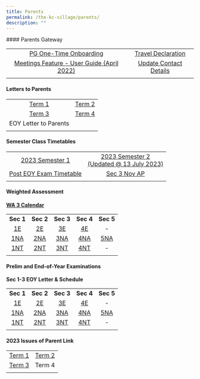 ```yaml
---
title: Parents
permalink: /the-kc-village/parents/
description: ""
---
```

[](/files/KC%20Viilage/Parents/kc%20travel%20declaration%20website.pdf)#### Parents Gateway

|  |  |
|:---:|:---:|
| [PG One-Time Onboarding](/files/PG%20One-Time%20Onboarding.pdf) | [Travel Declaration](/files/KC%20Viilage/Parents/kc%20travel%20declaration%20website.pdf) |
| [Meetings Feature - User Guide (April 2022)](/files/Meetings%20Feature%20-%20User%20Guide%20April%202022.pdf) | [Update Contact Details](/files/Update%20Contact%20Details.pdf) |
|  |  |

#### Letters to Parents

| | |
|:---:|:---:|
| [Term 1](/files/KC%20Viilage/Parents/Letters%20To%20Parents/01%20KC%20Term%201%20Letter%20to%20Parents%202023%20issued%206%20Jan.pdf) | [Term 2](/files/KC%20Viilage/Parents/Letters%20To%20Parents/KC%20Term%202%20Letter%20to%20Parents%202023%20(issued%20on%2021%20Mar).pdf) |
| [Term 3](/files/KC%20Viilage/Parents/Letters%20To%20Parents/term%203%20letter%20to%20parents%202023%20(issued%20on%2028%20jun).pdf) | [Term 4](/files/KC%20Viilage/Parents/Letters%20To%20Parents/kc%20term%204%20letter%20to%20parents%202023%20(issued%20on%2025%20sep).pdf) |
EOY Letter to Parents |
| | |


#### Semester Class Timetables

|  |  |
|:---:|:---:|
| [2023 Semester 1 ](/files/KC%20Viilage/Parents/TimeTables/2023%20term%202%20class%20tt_3%20apr.pdf) | [2023 Semester 2 <br>(Updated @ 13 July 2023)](/files/KC%20Viilage/Parents/TimeTables/2023%20sem%202%20class%20tt_13%20july%20(with%20aftn%20lessons).pdf) |
[Post EOY Exam Timetable](/files/KC%20Viilage/Parents/TimeTables/post%20eoy%20tt%202023%209_oct_class.pdf) | [Sec 3 Nov&nbsp;AP](/files/nov%20ap%20tt_23%20oct_class.pdf)
|  |  |

#### Weighted Assessment 

**[WA 3 Calendar](/files/KC%20Viilage/Parents/Weighted%20Assessment/Weighted%20Assessment%20Schedule%202023_WA%202.pdf)[](/files/KC%20Viilage/Parents/Weighted%20Assessment/weighted%20assessment%20schedule%202023%20_wa%203.pdf)**

|  |  |  |  |  |
|:---:|:---:|:---:|:---:|:---:|
| **Sec 1** | **Sec 2** | **Sec 3** | **Sec 4** | **Sec 5** |
| [1E](/files/KC%20Viilage/Parents/Weighted%20Assessment/Sec%201E%20Assessment%20Weighting%202023.pdf) | [2E](/files/KC%20Viilage/Parents/Weighted%20Assessment/Sec%202E%20Assessment%20Weighting%202023.pdf) | [3E](/files/KC%20Viilage/Parents/Weighted%20Assessment/Sec%203E%20Assessment%20Weighting%202023.pdf) | [4E](/files/KC%20Viilage/Parents/Weighted%20Assessment/Sec%204E%20Assessment%20Weighting%202023.pdf) | - |
| [1NA](/files/KC%20Viilage/Parents/Weighted%20Assessment/Sec%201NA%20Assessment%20Weighting%202023.pdf) | [2NA](/files/KC%20Viilage/Parents/Weighted%20Assessment/Sec%202NA%20Assessment%20Weighting%202023.pdf) | [3NA](/files/KC%20Viilage/Parents/Weighted%20Assessment/Sec%203NA%20Assessment%20Weighting%202023.pdf) | [4NA](/files/KC%20Viilage/Parents/Weighted%20Assessment/Sec%204NA%20Assessment%20Weighting%202023.pdf) | [5NA](/files/KC%20Viilage/Parents/Weighted%20Assessment/Sec%205NA%20Assessment%20Weighting%202023.pdf) |
| [1NT](/files/KC%20Viilage/Parents/Weighted%20Assessment/Sec%201NT%20Assessment%20Weighting%202023.pdf) | [2NT](/files/KC%20Viilage/Parents/Weighted%20Assessment/Sec%202NT%20Assessment%20Weighting%202023.pdf) | [3NT](/files/KC%20Viilage/Parents/Weighted%20Assessment/Sec%203NT%20Assessment%20Weighting%202023.pdf) | [4NT](/files/KC%20Viilage/Parents/Weighted%20Assessment/Sec%204NT%20Assessment%20Weighting%202023.pdf) | - |
|  |  |  |  |  |

#### Prelim and End-of-Year Examinations

**Sec 1-3 EOY Letter &amp; Schedule**

|  |  |  |  |  |
|:---:|:---:|:---:|:---:|:---:|
| **Sec 1** | **Sec 2** | **Sec 3** | **Sec 4** | **Sec 5** |
| [1E](/files/KC%20Viilage/Parents/EOY%20Letter/2023/sec%201e%20eoy%20letter%20for%20parents%20&amp;%20exam%20timetable%20&amp;%20coverage%202023.pdf)  | [2E](/files/KC%20Viilage/Parents/EOY%20Letter/2023/sec%202e%20eoy%20letter%20for%20parents%20&amp;%20exam%20timetable%20&amp;%20covergae%202023.pdf) | [3E](/files/KC%20Viilage/Parents/EOY%20Letter/2023/sec%203e%20eoy%20letter%20for%20parents%20&amp;%20exam%20timetable%20&amp;%20coverage%202023.pdf)  | [4E](/files/KC%20Viilage/Parents/TimeTables/2023%204e5n%20prelim%20exam%20timetable_final_parents_140823.pdf) | - |
| [1NA](/files/KC%20Viilage/Parents/EOY%20Letter/2023/sec%201na%20eoy%20letter%20for%20parents%20&amp;%20exam%20timetable%20&amp;%20coverage%202023.pdf) | [2NA](/files/KC%20Viilage/Parents/EOY%20Letter/2023/sec%202na%20eoy%20letter%20for%20parents%20&amp;%20exam%20timetable%20&amp;%20covergae%202023.pdf) | [3NA](/files/KC%20Viilage/Parents/EOY%20Letter/2023/sec%203na%20eoy%20letter%20for%20parents%20&amp;%20exam%20timetable%20&amp;%20coverage%202023.pdf) | [4NA](/files/KC%20Viilage/Parents/TimeTables/2023%204e5n%20prelim%20exam%20timetable_final_parents_140823.pdf) | [5NA](/files/KC%20Viilage/Parents/TimeTables/2023%204e5n%20prelim%20exam%20timetable_final_parents_140823.pdf) |
| [1NT](/files/KC%20Viilage/Parents/EOY%20Letter/2023/sec%201nt%20eoy%20letter%20for%20parents%20&amp;%20exam%20timetable%20&amp;%20coverage%202023.pdf)  | [2NT](/files/KC%20Viilage/Parents/EOY%20Letter/2023/sec%202nt%20eoy%20letter%20for%20parents%20&amp;%20exam%20timetable%20&amp;%20covergae%202023.pdf)  | [3NT](/files/KC%20Viilage/Parents/EOY%20Letter/2023/sec%203nt%20eoy%20letter%20for%20parents%20&amp;%20exam%20timetable%20&amp;%20coverage%202023.pdf)  | [4NT](/files/KC%20Viilage/Parents/TimeTables/2023_4nant%20prelim%20tt_final_student.pdf) | - |
|  |  |  |  |  |
	
#### 2023 Issues of Parent Link

|   |   |
|:---:|:---:|
| [Term 1](/files/KC%20Viilage/Parents/Parent%20Link/Parent%20Link%20_Term%201%202023.pdf) | [Term 2](/files/KC%20Viilage/Parents/Parent%20Link/parent%20link%20_term%202%202023.pdf)  |
| [Term 3](/files/KC%20Viilage/Parents/Parent%20Link/parent%20link%20_term%203%202023.pdf) | Term 4  |
|   |   |